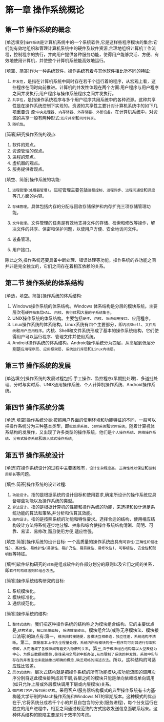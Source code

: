 # 第一章 操作系统概论

## 第一节 操作系统的概念
[单选填空]`操作系统`是计算机系统中的一个系统软件,它是这样些程序模块的集合:它们能有效地组织和管理计算机系统中的硬件及软件资源,合理地组织计算机工作流程，控制程序的执行，并向用户提供各种服务功能，使得用户能够灵活、方便、有效地使用计算机，并使整个计算机系统能高效地运行。

[填空、简答]作为一种系统软件，操作系统有着与其他软件相比所不同的特征:

1. `并发性`，是指在计算机系统中同时存在若干个运行着的程序，从宏观上看，这些程序在同时向前推进。计算机的并发性体现在两个方面:用户程序与用户程序之间并发执行;用户程序与操作系统程序之间并发执行。  
2. `共享性`，是指操作系统程序与多个用户程序共用系统中的各种资源。这种共享性是在操作系统控制下实现的。资源的共享性主要针对计算机系统中的如下几项重要资
源:`中央处理器`、`内存储器`、`外存储器`、`外部设备`。在计算机系统中，对资源的共享一般有两种形式:`互斥共享`和`同时共享`。
3. `随机性`。

[简箸]研究操作系统的观点:

1. 软件的观点。
2. 资源管理的观点。
3. 进程的观点。
4. 虚机器的观点。
5. 服务提供者观点。

[填空、简答]操作系统的功能:

1. `进程管理(处理器管理)`。进程管理主要包括`进程控制`、`进程同步`、`进程间通信`和`调度`等几方面的内容。

2. `存储管理`。具体包括内存的分配与回收存储保护和内存扩充三项存储管理功能。
3. `文件管理`。文件管理的任务是有效地支持文件的存储、检索和修改等操作，解决文件的共享、保密和保护问题，以使用户方便、安全地访问文件。
4. 设备管理。
5. 用户接口。

除此之外,操作系统还要具备中断处理、错误处理等功能。操作系统的各功能之间并非是完全独立的，它们之间存在着相互依赖的关系。

## 第二节 操作系统的体系结构

[单选，填空。简答]操作系统的体系结构:

1. Windows操作系统的体系结构。Windows 体系结构是分层的模块系统，主要层次有`硬件抽象层HAL`、`内核`、`执行体`和`大量的子系统集合`。
2. UNIX操作系统的体系结构。主要包括`硬件`、`内核`、`系统调用接口`、应用程序。
3. Lnux操作系统的体系结构。Linux系统有四个主要部分，即`内核Shell`、`文件系统`和`用户应用程序`。内核、Shell和文件系统形成了基本的操作系统结构，它们使得用户可以运行程序、管理文件并使用系统。
4. Android操作系统的体系结构。Android操作系统分为四层，从高层到低层分别是`应用程序层`、`应用框架层`、`系统运行库层`和`Linux内核层`。

## 第三节 操作系统的发展

[单选填空]操作系统的发展过程包括:手工操作、监控程序(早期批处理)、多道批处理、分时与实时系、UNIX通用操作系统、个人计算机操作系统、Android操作系统。

## 第四节 操作系统分类

[单选.填空]操作系统分类:按照用户界面的使用环境和功能特征的不同，一般可以把操作系统分为三种基本类型，即`批处理系统`、`分时系统`和`实时系统`。随着计算机体系结构的发展作，又出现了许多类型的操作系统，他们是`个人操作系统`、`网络操作系统`、`分布式操作系统`和`嵌入式式操作系统`。

## 第五节 操作系统设计

[单选]在操作系统设计的过程中主要困难有，`设计复杂程度高`、`正确性难以保证`和`研制周期长`等问题。

[填空.简答]操作系统的设计过程:

1. `功能设计`。指的是根据系统的设计目标和使用要求,确定所设计的操作系统应具备哪些功能以及操作系统的类型。
2. `算法设计`。指的是根据计算机的性能和操作系统的功能，来选择和设计满足系统功能的算法和策略,并分析和估算其效能。
3. `结构设计`。指的是按照系统的功能和特性要求。选择合适的结构，使用相应结构设计方法将系统逐步地分解、抽象和综合使操作系统结构清晰、简明、可靠、易读、易修改,而且使用方便,适应性强。

[填空.简答]操作系统的设计目标:
一个高质量的操作系统应具有`可靠性(正确性和健壮性)`、`高效性`、`易维护性(易读性、易扩充性、易剪裁性、易修改性)`、`可移植性`、`安全性`和`简明性`等特征。

[填空]软件结构研究的`对象`是组成软件的各部分划分的原则以及它们之间的关系，即`软件的构成法则和组合方法`。

[简答]操作系统结构研究的目标:

1. 系统模块化。
2. 模块标准化。
3. 通信规范化。

[简答]操作系统的结构:

1. `整体式结构`。我们把这种操作系统的结构称之为模块组合结构。它的主要优点是,`结构紧密`，`接口简单直接`，`系统效率较高`。模块组合法(或称无序模块法、模块接口法等)的缺点有:第一，`模块间转接随便，各模块互相牵连，独立性差，系统结构不清晰`。第二，`数据基本上作为全程量处理，系统内所有模块的任一程序均可对其进行存取和修改，从而造成了各模块间有着更为隐蔽的关系`。第三,`由于模块组合结构常以大型表格为中心，为保证数据完整性,往往采用全局封中断办法,从而限制了系统的并发性。系统中实际存在的并发生也未能抽象出明确的概念,缺乏规格的描述方法`。所以，这种结构的可适应性比较差。
2. `层次式结构`。层次式结构就是把操作系统的所有功能模块,按功能流图的调用次序分别将这此模块排列成若干层,各层之间的模块只能是单向依赖或单向调用(如只允许上层或外层模块调用下层或内层模块)关系。
3. `微内核(客户/服务器)结构`。采用客户/服务器结构模式的典型操作系统有卡内基·梅隆大学研制的Mach操作系统和Windows NT的早期版本。这种模式的优点在于,它将系统分成若千个小的并且自包含的分支(服务进程)，每个分支运行在独立的用户进程中，相互之间通过规范致的方式接收发送信息面联系起来。这种体系结构的缺陷主要是对于效率的考虑。
